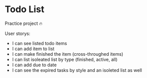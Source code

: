 # Todo List

Practice project :fire:

User storys:
- I can see listed todo items
- I can add item to list
- I can make finished the item (cross-throughed items)
- I can list isoleated list by type (finished, active, all)
- I can add due to date
- I can see the expired tasks by style and an isoleted list as well